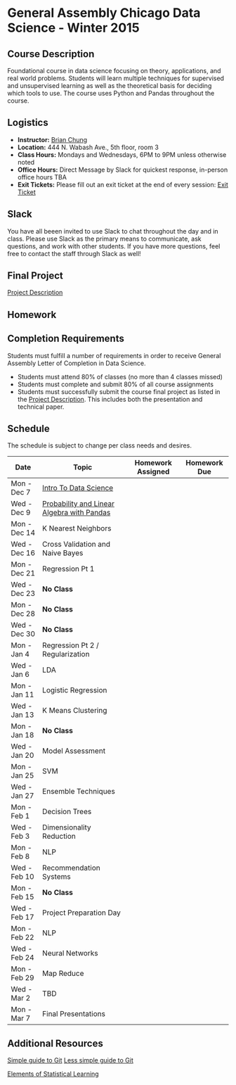 # General Assembly Chicago Data Science - Winter 2015

## Course Description
Foundational course in data science focusing on theory, applications, and real world problems. Students will learn multiple techniques for supervised and unsupervised learning as well as the theoretical basis for deciding which tools to use. The course uses Python and Pandas throughout the course. 


## Logistics
* **Instructor:** [Brian Chung](mailto:bpchung2@gmail.com)
* **Location:** 444 N. Wabash Ave., 5th floor, room 3
* **Class Hours:** Mondays and Wednesdays, 6PM to 9PM unless otherwise noted
* **Office Hours:** Direct Message by Slack for quickest response, in-person office hours TBA
* **Exit Tickets:** Please fill out an exit ticket at the end of every session: [Exit Ticket](https://docs.google.com/forms/d/1REdQ7NfMqwOnVqH192eO_vugZz1jlyZP8UZmBkMyO4s/viewform )


## Slack
You have all beeen invited to use Slack to chat throughout the day and in class. Please use Slack as the primary means to communicate, ask questions, and work with other students. If you have more questions, feel free to contact the staff through Slack as well!


## Final Project
[Project Description](extra/project.md)


## Homework


## Completion Requirements
Students must fulfill a number of requirements in order to receive General Assembly Letter of Completion in Data Science.
* Students must attend 80% of classes (no more than 4 classes missed)
* Students must complete and submit 80% of all course assignments
* Students must successfully submit the course final project as listed in the [Project Description](extra/project.md). This includes both the presentation and technical paper.



## Schedule
The schedule is subject to change per class needs and desires.

| **Date**     | **Topic**                                  | **Homework Assigned** | **Homework Due**  |
|--------------|--------------------------------------------|-----------------------|-------------------|
| Mon - Dec 7  | [Intro To Data Science](01_intro)                       | | |
| Wed - Dec 9  | [Probability and Linear Algebra with Pandas](02_pandas) | | |
| Mon - Dec 14 | K Nearest Neighbors | | |
| Wed - Dec 16 | Cross Validation and Naive Bayes | | | 
| Mon - Dec 21 | Regression Pt 1 | | |
| Wed - Dec 23 | **No Class** | | |
| Mon - Dec 28 | **No Class** | | |
| Wed - Dec 30 | **No Class** | | |
| Mon - Jan 4  | Regression Pt 2 / Regularization | | |
| Wed - Jan 6  | LDA | | |
| Mon - Jan 11 | Logistic Regression | | |
| Wed - Jan 13 | K Means Clustering | | |
| Mon - Jan 18 | **No Class** | | |
| Wed - Jan 20 | Model Assessment | | |
| Mon - Jan 25 | SVM | | |
| Wed - Jan 27 | Ensemble Techniques | | |
| Mon - Feb 1  | Decision Trees | | |
| Wed - Feb 3  | Dimensionality Reduction | | |
| Mon - Feb 8  | NLP | | |
| Wed - Feb 10 | Recommendation Systems | | |
| Mon - Feb 15 | **No Class** | | |
| Wed - Feb 17 | Project Preparation Day | | |
| Mon - Feb 22 | NLP | | |
| Wed - Feb 24 | Neural Networks | | |
| Mon - Feb 29 | Map Reduce | |  |
| Wed - Mar 2  | TBD | | |
| Mon - Mar 7  | Final Presentations | | |

## Additional Resources
[Simple guide to Git](http://rogerdudler.github.io/git-guide/)
[Less simple guide to Git](https://www.atlassian.com/git/tutorials)

[Elements of Statistical Learning](http://statweb.stanford.edu/~tibs/ElemStatLearn/)



